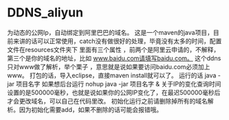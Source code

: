 # DDNS_aliyun
为动态的公网Ip，自动绑定到阿里巴巴的域名。
这是一个maven的java项目，目前来讲的话可以正常使用，catch没有做很好的处理，毕竟没有太多的时间，配置文件在resources文件夹下
里面有三个属性 ，前两个是阿里云申请的，不解释，第三个是你的域名的地址，比如 www.baidu.com请填写baidu.com。
这个ddns只对www做了解析，举个栗子 ，意思就是说如果要访问baidu.com必须加上www。
打包的话，导入eclipse，直接maven install就可以了。
运行的话 java -jar 项目名字 
如果想后台运行 nohup java -jar 项目名字 &
关于IP的变化查询时间设置的是500000毫秒，也就是说如果你的公网IP变化了，在最迟500000毫秒后才会更改域名，可以自己在代码里改。
初始化运行之前请删除掉所有的域名解析。因为初始化需要add，如果不删除的话可能会报错哦。

